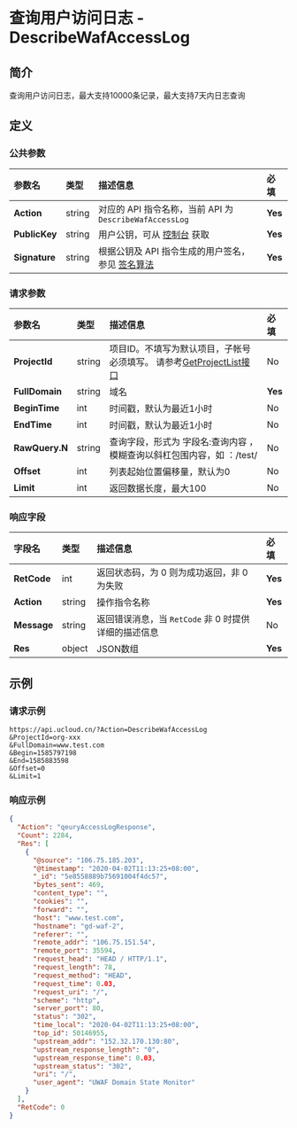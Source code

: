# 查询用户访问日志 - DescribeWafAccessLog

## 简介

查询用户访问日志，最大支持10000条记录，最大支持7天内日志查询








## 定义

### 公共参数

| 参数名 | 类型 | 描述信息 | 必填 |
|:---|:---|:---|:---|
| **Action**     | string  | 对应的 API 指令名称，当前 API 为 `DescribeWafAccessLog`                        | **Yes** |
| **PublicKey**  | string  | 用户公钥，可从 [控制台](https://console.ucloud.cn/uapi/apikey) 获取                                             | **Yes** |
| **Signature**  | string  | 根据公钥及 API 指令生成的用户签名，参见 [签名算法](api/summary/signature.md)  | **Yes** |

### 请求参数

| 参数名 | 类型 | 描述信息 | 必填 |
|:---|:---|:---|:---|
| **ProjectId** | string | 项目ID。不填写为默认项目，子帐号必须填写。 请参考[GetProjectList接口](api/summary/get_project_list) |No|
| **FullDomain** | string | 域名 |**Yes**|
| **BeginTime** | int | 时间戳，默认为最近1小时 |No|
| **EndTime** | int | 时间戳，默认为最近1小时 |No|
| **RawQuery.N** | string | 查询字段，形式为 字段名:查询内容 ，模糊查询以斜杠包围内容，如 ：/test/  |No|
| **Offset** | int | 列表起始位置偏移量，默认为0 |No|
| **Limit** | int | 返回数据长度，最大100 |No|

### 响应字段

| 字段名 | 类型 | 描述信息 | 必填 |
|:---|:---|:---|:---|
| **RetCode** | int | 返回状态码，为 0 则为成功返回，非 0 为失败 |**Yes**|
| **Action** | string | 操作指令名称 |**Yes**|
| **Message** | string | 返回错误消息，当 `RetCode` 非 0 时提供详细的描述信息 |No|
| **Res** | object | JSON数组 |**Yes**|




## 示例

### 请求示例
    
```
https://api.ucloud.cn/?Action=DescribeWafAccessLog
&ProjectId=org-xxx
&FullDomain=www.test.com
&Begin=1585797198
&End=1585883598
&Offset=0
&Limit=1

```

### 响应示例
    
```json
{
  "Action": "qeuryAccessLogResponse",
  "Count": 2284,
  "Res": [
    {
      "@source": "106.75.185.203",
      "@timestamp": "2020-04-02T11:13:25+08:00",
      "_id": "5e8558889b75691004f4dc57",
      "bytes_sent": 469,
      "content_type": "",
      "cookies": "",
      "forward": "",
      "host": "www.test.com",
      "hostname": "gd-waf-2",
      "referer": "",
      "remote_addr": "106.75.151.54",
      "remote_port": 35594,
      "request_head": "HEAD / HTTP/1.1",
      "request_length": 78,
      "request_method": "HEAD",
      "request_time": 0.03,
      "request_uri": "/",
      "scheme": "http",
      "server_port": 80,
      "status": "302",
      "time_local": "2020-04-02T11:13:25+08:00",
      "top_id": 50146955,
      "upstream_addr": "152.32.170.130:80",
      "upstream_response_length": "0",
      "upstream_response_time": 0.03,
      "upstream_status": "302",
      "uri": "/",
      "user_agent": "UWAF Domain State Monitor"
    }
  ],
  "RetCode": 0
}
```





